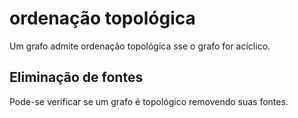 # ordenação topológica

Um grafo admite ordenação topológica sse o grafo for acíclico.

## Eliminação de fontes

Pode-se verificar se um grafo é topológico removendo suas fontes.

